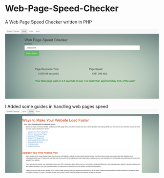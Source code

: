 # Web-Page-Speed-Checker
A Web Page Speed Checker written in PHP


![alt text](screenshot.png)


I Added some guides in handling web pages speed
![alt text](screenshot2.png)

